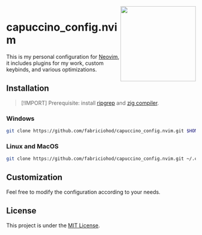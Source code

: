 
<img width="200" height="200" style="float: right;" src="https://my-cdn-s2.s3.sa-east-1.amazonaws.com/other/icon.png">

# capuccino_config.nvim
This is my personal configuration for [Neovim](https://neovim.io/), it includes plugins for my work, custom keybinds, and various optimizations.

## Installation
> [!IMPORT]
> Prerequisite: install [ripgrep](https://github.com/BurntSushi/ripgrep) and [zig compiler](https://ziglang.org/download/).

### Windows

```bash
git clone https://github.com/fabriciohod/capuccino_config.nvim.git $HOME\AppData\Local\nvim --depth 1 && nvim
```

### Linux and MacOS

```bash
git clone https://github.com/fabriciohod/capuccino_config.nvim.git ~/.config/nvim --depth 1 && nvim
```

## Customization

Feel free to modify the configuration according to your needs.

## License

This project is under the [MIT License](LICENSE).
